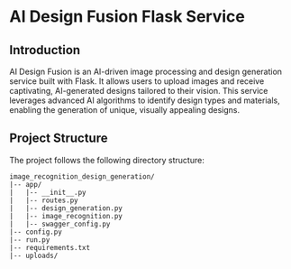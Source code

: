 # AI Design Fusion Flask Service

## Introduction

AI Design Fusion is an AI-driven image processing and design generation service built with Flask. It allows users to upload images and receive captivating, AI-generated designs tailored to their vision. This service leverages advanced AI algorithms to identify design types and materials, enabling the generation of unique, visually appealing designs.

## Project Structure

The project follows the following directory structure:

```
image_recognition_design_generation/
|-- app/
|   |-- __init__.py
|   |-- routes.py
|   |-- design_generation.py
|   |-- image_recognition.py
|   |-- swagger_config.py
|-- config.py
|-- run.py
|-- requirements.txt
|-- uploads/

```

